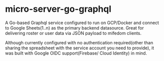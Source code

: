 # micro-server-go-graphql

A Go-based Graphql service configured to run on GCP/Docker and connect to Google Sheets(1..n)
as the primary backend datasource.  Great for delivering roster or user data via JSON payload to
mifedom clients.

Although currently configured with no authentication required(other than sharing the spreadsheet with the 
service account you need to provide), it was built with Google OIDC support(Firebase/ Cloud Identity)
in mind.